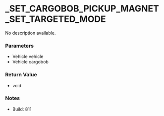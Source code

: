 # _SET_CARGOBOB_PICKUP_MAGNET_SET_TARGETED_MODE

No description available.

### Parameters
* Vehicle vehicle
* Vehicle cargobob

### Return Value
* void

### Notes
* Build: 811

